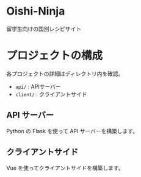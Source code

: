# Oishi-Ninja

留学生向けの国別レシピサイト

# プロジェクトの構成

各プロジェクトの詳細はディレクトリ内を確認。

- `api/` : APIサーバー
- `client/` : クライアントサイド

## API サーバー

Python の Flask を使って API サーバーを構築します。

## クライアントサイド

Vue を使ってクライアントサイドを構築します。
